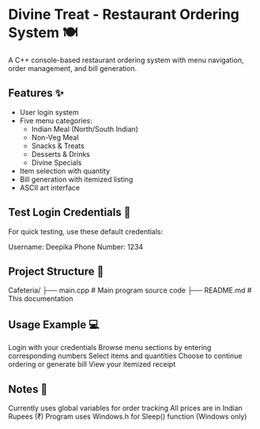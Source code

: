 # Divine Treat - Restaurant Ordering System 🍽️

A C++ console-based restaurant ordering system with menu navigation, order management, and bill generation.

## Features ✨

- User login system
- Five menu categories:
  - Indian Meal (North/South Indian)
  - Non-Veg Meal
  - Snacks & Treats
  - Desserts & Drinks
  - Divine Specials
- Item selection with quantity
- Bill generation with itemized listing
- ASCII art interface

## Test Login Credentials 🔑

For quick testing, use these default credentials:

Username: Deepika
Phone Number: 1234

## Project Structure 📂

Cafeteria/
├── main.cpp            # Main program source code
├── README.md           # This documentation

## Usage Example 💻

Login with your credentials
Browse menu sections by entering corresponding numbers
Select items and quantities
Choose to continue ordering or generate bill
View your itemized receipt

## Notes 📝

Currently uses global variables for order tracking
All prices are in Indian Rupees (₹)
Program uses Windows.h for Sleep() function (Windows only)
